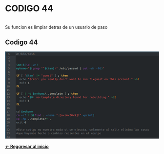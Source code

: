 # **CODIGO 44**
<br>
Su funcion es limpiar detras de un usuario de paso
<br>

## Codigo 44 
![codigo44.png](codigo44.png)


**[<- Reggresar al inicio](https://github.com/SPM-UPVictoria/test-git-2130074/blob/main/README.md)**